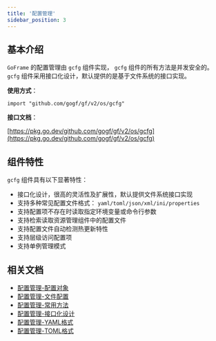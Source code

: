 ```yaml
---
title: '配置管理'
sidebar_position: 3
---
```


## 基本介绍

`GoFrame` 的配置管理由 `gcfg` 组件实现， `gcfg` 组件的所有方法是并发安全的。 `gcfg` 组件采用接口化设计，默认提供的是基于文件系统的接口实现。

**使用方式**：

```
import "github.com/gogf/gf/v2/os/gcfg"
```

**接口文档**：

[https://pkg.go.dev/github.com/gogf/gf/v2/os/gcfg](https://pkg.go.dev/github.com/gogf/gf/v2/os/gcfg)

## 组件特性

`gcfg` 组件具有以下显著特性：

- 接口化设计，很高的灵活性及扩展性，默认提供文件系统接口实现
- 支持多种常见配置文件格式： `yaml/toml/json/xml/ini/properties`
- 支持配置项不存在时读取指定环境变量或命令行参数
- 支持检索读取资源管理组件中的配置文件
- 支持配置文件自动检测热更新特性
- 支持层级访问配置项
- 支持单例管理模式

## 相关文档

- [配置管理-配置对象](output/goframe-v2.3-md/核心组件-重点/配置管理/配置管理-配置对象)
- [配置管理-文件配置](output/goframe-v2.3-md/核心组件-重点/配置管理/配置管理-文件配置)
- [配置管理-常用方法](output/goframe-v2.3-md/核心组件-重点/配置管理/配置管理-常用方法)
- [配置管理-接口化设计](output/goframe-v2.3-md/核心组件-重点/配置管理/配置管理-接口化设计)
- [配置管理-YAML格式](output/goframe-v2.3-md/核心组件-重点/配置管理/配置管理-YAML格式)
- [配置管理-TOML格式](output/goframe-v2.3-md/核心组件-重点/配置管理/配置管理-TOML格式)